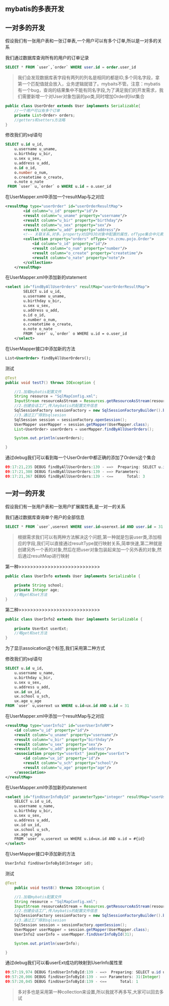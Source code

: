 ## mybatis的多表开发

## 一对多的开发

假设我们有一张用户表和一张订单表,一个用户可以有多个订单,所以是一对多的关系

我们通过数据库查询所有的用户的订单记录

```sql
SELECT * FROM `user`,`order` WHERE user.id = order.user_id
```

> 我们会发现数据库表字段有两列的列名是相同的都是ID,多个同名字段，拿第一个匹配值就会放入，业务逻辑就错了。mybaits不管。注意：mybatis有一个bug，查询的结果集中不能有同名字段,为了满足我们的开发需求，我们需要新增一个对User对象包装的po类,同时增加Order的list集合

```java
public class UserOrder extends User implements Serializable{
	//一个用户可以有多个订单
	private List<Order> orders;
	//getters和setters方法略
}
```

修改我们的sql语句
```sql
SELECT u.id u_id,
	u.username u_uname,
	u.birthday u_bir,
	u.sex u_sex,
	u.address u_add,
	o.id o_id,
	o.number o_num,
	o.createtime o_create,
	o.note o_nate
 FROM `user` u,`order` o WHERE u.id = o.user_id
```
在UserMapper.xml中添加一个resultMap与之对应

```xml
<resultMap type="userOrder" id="userOrderResultMap">
		<id column="u_id" property="id"/>	
		<result column="u_uname" property="username"/>
		<result column="u_bir" property="birthday"/>
		<result column="u_sex" property="sex"/>
		<result column="u_add" property="address"/>
		<!-- 关联关系,对多。property对应POJO对象中配置的属性，ofType集合中元素类型 -->
		<collection property="orders" ofType="cn.zcmu.pojo.Order">
			<id column="o_id" property="id"/>
			<result column="o_num" property="number"/>
			<result column="o_create" property="createtime"/>
			<result column="o_nate" property="note"/>
		</collection>
	</resultMap>
```

在UserMapper.xml中添加新的statement

```xml
<select id="findByAllUserOrders" resultMap="userOrderResultMap">
		SELECT u.id u_id,
		u.username u_uname,
		u.birthday u_bir,
		u.sex u_sex,
		u.address u_add,
		o.id o_id,
		o.number o_num,
		o.createtime o_create,
		o.note o_nate
		FROM `user` u,`order` o WHERE u.id = o.user_id
	</select>
```
在UserMapper接口中添加新的方法

```xml
List<UserOrder> findByAllUserOrders();
```

测试

```java
@Test
public void test7() throws IOException {

	//1.加载mybatis配置文件
	String resource = "SqlMapConfig.xml";
	InputStream resourceAsStream = Resources.getResourceAsStream(resource);
	//2.创建会话工厂,传入mybatis的配置文件信息
	SqlSessionFactory sessionFactory = new SqlSessionFactoryBuilder().build(resourceAsStream);
	//3.通过工厂得到sqlsesion
	SqlSession session = sessionFactory.openSession();
	UserMapper userMapper = session.getMapper(UserMapper.class);
	List<UserOrder> userOrders = userMapper.findByAllUserOrders();

	System.out.println(userOrders);

}
```

通过debug我们可以看到每一个UserOrder中都正确的添加了Orders这个集合

```java
09:17:21,235 DEBUG findByAllUserOrders:139 - ==>  Preparing: SELECT u.id u_id, u.username u_uname, u.birthday u_bir, u.sex u_sex, u.address u_add, o.id o_id, o.number o_num, o.createtime o_create, o.note o_nate FROM `user` u,`order` o WHERE u.id = o.user_id 
09:17:21,308 DEBUG findByAllUserOrders:139 - ==> Parameters: 
09:17:21,367 DEBUG findByAllUserOrders:139 - <==      Total: 3
```
## 一对一的开发

假设我们有一张用户表和一张用户扩展属性表,是一对一的关系

我们通过数据库查询单个用户的全部信息

```sql
SELECT * FROM `user`,userext WHERE user.id=userext.id AND user.id = 31
```
> 根据需求我们可以有两种方法解决这个问题,第一种就是包装user类,添加相应的字段,我们可以直接通过resultType就行映射关系,简单快速,第二种就是创建另外一个表的对象,然后在把user对象包装起来加一个另外表的对象,然后通过resultMap进行映射

第一种>>>>>>>>>>>>>>>>>>>>>>>>>>>>
```java
public class UserInfo extends User implements Serializable {
	
	private String school;
	private Integer age;
	//略get和set方法	
}
```
第二种>>>>>>>>>>>>>>>>>>>>>>>>>>>>

```java
public class UserInfo2 extends User implements Serializable {
	
	private UserExt userExt;
	//略get和set方法	
}
```

为了显示assoication这个标签,我们采用第二种方式

修改我们的sql语句

```sql
SELECT u.id u_id,
	u.username u_name,
	u.birthday u_bir,
	u.sex u_sex,
	u.address u_add,
	ux.id ux_id,
	ux.school u_sch,
	ux.age u_age 
FROM `user` u,userext ux WHERE u.id=ux.id AND u.id = 31
```
在UserMapper.xml中添加一个resultMap与之对应

```xml
<resultMap type="userInfo2" id="userUserInfoRM">
	<id column="u_id" property="id"/>	
	<result column="u_uname" property="username"/>
	<result column="u_bir" property="birthday"/>
	<result column="u_sex" property="sex"/>
	<result column="u_add" property="address"/>
	<association property="userExt" javaType="userExt">
		<id column="ux_id" property="id"/>
		<result column="u_sch" property="school"/>
		<result column="u_age" property="age"/>
	</association>
</resultMap>
```

在UserMapper.xml中添加新的statement

```xml
<select id="findUserInfoById" parameterType="integer" resultMap="userUserInfoRM">
	SELECT u.id u_id,
	u.username u_name,
	u.birthday u_bir,
	u.sex u_sex,
	u.address u_add,
	ux.id ux_id,
	ux.school u_sch,
	ux.age u_age 
	FROM `user` u,userext ux WHERE u.id=ux.id AND u.id = #{id}
</select>
```

在UserMapper接口中添加新的方法

```xml
UserInfo2 findUserInfoById(Integer id);
```

测试

```java
@Test
	public void test8() throws IOException {

	//1.加载mybatis配置文件
	String resource = "SqlMapConfig.xml";
	InputStream resourceAsStream = Resources.getResourceAsStream(resource);
	//2.创建会话工厂,传入mybatis的配置文件信息
	SqlSessionFactory sessionFactory = new SqlSessionFactoryBuilder().build(resourceAsStream);
	//3.通过工厂得到sqlsesion
	SqlSession session = sessionFactory.openSession();
	UserMapper userMapper = session.getMapper(UserMapper.class);
	UserInfo2 userInfo = userMapper.findUserInfoById(31);

	System.out.println(userInfo);

}
```

通过debug我们可以看userExt成功的映射到UserInfo属性里

```java
09:57:19,974 DEBUG findUserInfoById:139 - ==>  Preparing: SELECT u.id u_id, u.username u_name, u.birthday u_bir, u.sex u_sex, u.address u_add, ux.id ux_id, ux.school u_sch, ux.age u_age FROM `user` u,userext ux WHERE u.id=ux.id AND u.id = ? 
09:57:20,006 DEBUG findUserInfoById:139 - ==> Parameters: 31(Integer)
09:57:20,045 DEBUG findUserInfoById:139 - <==      Total: 1
```

> 多对多也是采用第一种collection来设置,所以我就不再多写,大家可以回去多试
